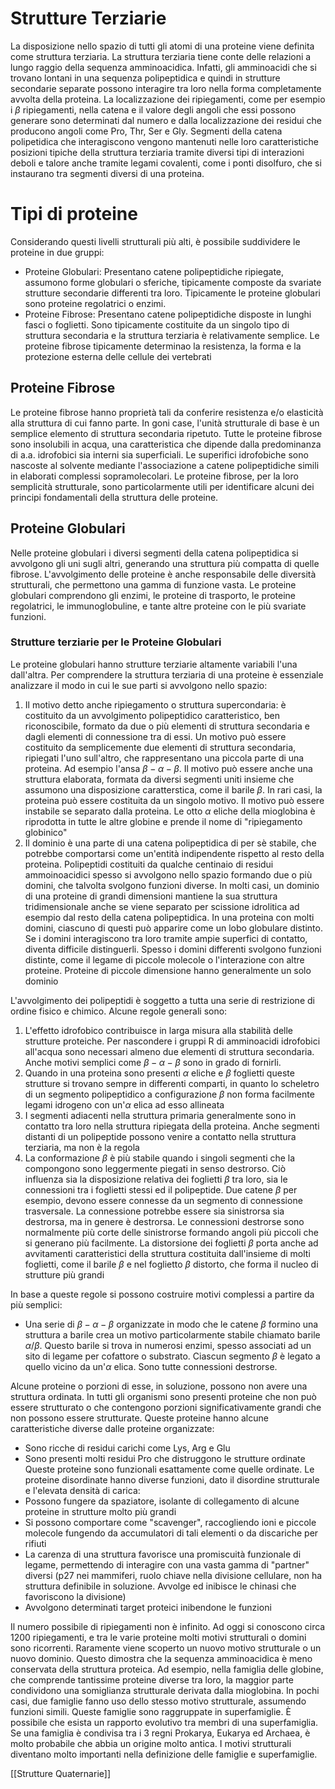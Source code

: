 # Strutture Terziarie
La disposizione nello spazio di tutti gli atomi di una proteine viene definita come struttura terziaria.
La struttura terziaria tiene conte delle relazioni a lungo raggio della sequenza amminoacidica.
Infatti, gli amminoacidi che si trovano lontani in una sequenza polipeptidica e quindi in strutture secondarie separate possono interagire tra loro nella forma completamente avvolta della proteina.
La localizzazione dei ripiegamenti, come per esempio i $\beta$ ripiegamenti, nella catena e il valore degli angoli che essi possono generare sono determinati dal numero e dalla localizzazione dei residui che producono angoli come Pro, Thr, Ser e Gly.
Segmenti della catena polipetidica che interagiscono vengono mantenuti nelle loro caratteristiche posizioni tipiche della struttura terziaria tramite diversi tipi di interazioni deboli e talore anche tramite legami covalenti, come i ponti disolfuro, che si instaurano tra segmenti diversi di una proteina.

# Tipi di proteine
Considerando questi livelli strutturali più alti, è possibile suddividere le proteine in due gruppi:
- Proteine Globulari: Presentano catene polipeptidiche ripiegate, assumono forme globulari o sferiche, tipicamente composte da svariate strutture secondarie differenti tra loro. Tipicamente le proteine globulari sono proteine regolatrici o enzimi.
- Proteine Fibrose: Presentano catene polipeptidiche disposte in lunghi fasci o foglietti. Sono tipicamente costituite da un singolo tipo di struttura secondaria e la struttura terziaria è relativamente semplice. Le proteine fibrose tipicamente determinao la resistenza, la forma e la protezione esterna delle cellule dei vertebrati

## Proteine Fibrose
Le proteine fibrose hanno proprietà tali da conferire resistenza e/o elasticità alla struttura di cui fanno parte. In goni case, l'unità strutturale di base è un semplice elemento di struttura secondaria ripetuto.
Tutte le proteine fibrose sono insolubili in acqua, una caratteristica che dipende dalla predominanza di a.a. idrofobici sia interni sia superficiali. Le superifici idrofobiche sono nascoste al solvente mediante l'associazione a catene polipeptidiche simili in elaborati complessi sopramolecolari. Le proteine fibrose, per la loro semplicità strutturale, sono particolarmente utili per identificare alcuni dei principi fondamentali della struttura delle proteine.

## Proteine Globulari
Nelle proteine globulari i diversi segmenti della catena polipeptidica si avvolgono gli uni sugli altri, generando una struttura più compatta di quelle fibrose.
L'avvolgimento delle proteine è anche responsabile delle diversità strutturali, che permettono una gamma di funzione vasta.
Le proteine globulari comprendono gli enzimi, le proteine di trasporto, le proteine regolatrici, le immunoglobuline, e tante altre proteine con le più svariate funzioni.

### Strutture terziarie per le Proteine Globulari
Le proteine globulari hanno strutture terziarie altamente variabili l'una dall'altra. Per comprendere la struttura terziaria di una proteine è essenziale analizzare il modo in cui le sue parti si avvolgono nello spazio:
1. Il motivo detto anche ripiegamento o struttura supercondaria: è costituito da un avvolgimento polipeptidico caratteristico, ben riconoscibile, formato da due o più elementi di struttura secondaria e dagli elementi di connessione tra di essi. Un motivo può essere costituito da semplicemente due elementi di struttura secondaria, ripiegati l'uno sull'altro, che rappresentano una piccola parte di una proteina. Ad esempio l'ansa $\beta-\alpha-\beta$. Il motivo può essere anche una struttura elaborata, formata da diversi segmenti uniti insieme che assumono una disposizione caratterstica, come il barile $\beta$. In rari casi, la proteina può essere costituita da un singolo motivo. Il motivo può essere instabile se separato dalla proteina. Le otto $\alpha$ eliche della mioglobina è riprodotta in tutte le altre globine e prende il nome di "ripiegamento globinico"
2. Il dominio è una parte di una catena polipeptidica di per sè stabile, che potrebbe comportarsi come un'entità indipendente rispetto al resto della proteina. Polipeptidi costituiti da qualche centinaio di residui ammoinoacidici spesso si avvolgono nello spazio formando due o più domini, che talvolta svolgono funzioni diverse. In molti casi, un dominio di una proteine di grandi dimensioni mantiene la sua struttura tridimensionale anche se viene separato per scissione idrolitica ad esempio dal resto della catena polipeptidica. In una proteina con molti domini, ciascuno di questi può apparire come un lobo globulare distinto. Se i domini interagiscono tra loro tramite ampie superfici di contatto, diventa difficile distinguerli. Spesso i domini differenti svolgono funzioni distinte, come il legame di piccole molecole o l'interazione con altre proteine. Proteine di piccole dimensione hanno generalmente un solo dominio

L'avvolgimento dei polipeptidi è soggetto a tutta una serie di restrizione di ordine fisico e chimico. Alcune regole generali sono:
1. L'effetto idrofobico contribuisce in larga misura alla stabilità delle strutture proteiche. Per nascondere i gruppi R di amminoacidi idrofobici all'acqua sono necessari almeno due elementi di struttura secondaria. Anche motivi semplici come $\beta - \alpha - \beta$ sono in grado di fornirli.
2. Quando in una proteina sono presenti $\alpha$ eliche e $\beta$ foglietti queste strutture si trovano sempre in differenti comparti, in quanto lo scheletro di un segmento polipeptidico a configurazione $\beta$ non forma facilmente legami idrogeno con un'$\alpha$ elica ad esso allineata
3. I segmenti adiacenti nella struttura primaria generalmente sono in contatto tra loro nella struttura ripiegata della proteina. Anche segmenti distanti di un polipeptide possono venire a contatto nella struttura terziaria, ma non è la regola
4. La conformazione $\beta$ è più stabile quando i singoli segmenti che la compongono sono leggermente piegati in senso destrorso. Ciò influenza sia la disposizione relativa dei foglietti $\beta$ tra loro, sia le connessioni tra i foglietti stessi ed il polipeptide. Due catene $\beta$ per esempio, devono essere connesse da un segmento di connessione trasversale. La connessione potrebbe essere sia sinistrorsa sia destrorsa, ma in genere è destrorsa. Le connessioni destrorse sono normalmente più corte delle sinistrorse formando angoli più piccoli che si generano più facilmente. La distorsione dei foglietti $\beta$ porta anche ad avvitamenti caratteristici della struttura costituita dall'insieme di molti foglietti, come il barile $\beta$ e nel foglietto $\beta$ distorto, che forma il nucleo di strutture più grandi

In base a queste regole si possono costruire motivi complessi a partire da più semplici:
- Una serie di $\beta - \alpha - \beta$  organizzate in modo che le catene $\beta$ formino una struttura a barile crea un motivo particolarmente stabile chiamato barile $\alpha / \beta$. Questo barile si trova in numerosi enzimi, spesso associati ad un sito di legame per cofattore o substrato. Ciascun segmento $\beta$ è legato a quello vicino da un'$\alpha$ elica. Sono tutte connessioni destrorse. 

Alcune proteine o porzioni di esse, in soluzione, possono non avere una struttura ordinata. In tutti gli organismi sono presenti proteine che non può essere strutturato o che contengono porzioni significativamente grandi che non possono essere strutturate. Queste proteine hanno alcune caratteristiche diverse dalle proteine organizzate:
- Sono ricche di residui carichi come Lys, Arg e Glu
- Sono presenti molti residui Pro che distruggono le strutture ordinate
Queste proteine sono funzionali esattamente come quelle ordinate.
Le proteine disordinate hanno diverse funzioni, dato il disordine strutturale e l'elevata densità di carica:
- Possono fungere da spaziatore, isolante di collegamento di alcune proteine in strutture molto più grandi
- Si possono comportare come "scavenger", raccogliendo ioni e piccole molecole fungendo da accumulatori di tali elementi o da discariche per rifiuti
- La carenza di una struttura favorisce una promiscuità funzionale di legame, permettendo di interagire con una vasta gamma di "partner" diversi (p27 nei mammiferi, ruolo chiave nella divisione cellulare, non ha struttura definibile in soluzione. Avvolge ed inibisce le chinasi che favoriscono la divisione)
- Avvolgono determinati target proteici inibendone le funzioni

 Il numero possibile di ripiegamenti non è infinito. Ad oggi si conoscono circa 1200 ripiegamenti, e tra le varie proteine molti motivi strutturali o domini sono ricorrenti. Raramente viene scoperto un nuovo motivo strutturale o un nuovo dominio. Questo dimostra che la sequenza amminoacidica è meno conservata della struttura proteica. Ad esempio, nella famiglia delle globine, che comprende tantissime proteine diverse tra loro, la maggior parte condividono una somiglianza strutturale derivata dalla mioglobina.
 In pochi casi, due famiglie fanno uso dello stesso motivo strutturale, assumendo funzioni simili. Queste famiglie sono raggruppate in superfamiglie. È possibile che esista un rapporto evolutivo tra membri di una superfamiglia.
 Se una famiglia è condivisa tra i 3 regni Prokarya, Eukarya ed Archaea, è molto probabile che abbia un origine molto antica. I motivi strutturali diventano molto importanti nella definizione delle famiglie e superfamiglie.

[[Strutture Quaternarie]]
